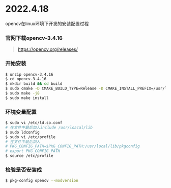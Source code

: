 # 2022.4.18

opencv在linux环境下开发的安装配置过程

### 官网下载opencv-3.4.16

> https://opencv.org/releases/

### 开始安装

```bash
$ unzip opencv-3.4.16
$ cd opencv-3.4.16
$ mkdir build && cd build
$ sudo cmake -D CMAKE_BUILD_TYPE=Release -D CMAKE_INSTALL_PREFIX=/usr/local ..
$ sudo make -j8 
$ sudo make install
```

### 环境变量配置

```bash
$ sudo vi /etc/ld.so.conf
# 在文件中最后加入include /usr/loacal/lib
$ sudo ldconfig
$ sudo vi /etc/profile
# 在文件中最后加入
# PKG_CONFIG_PATH=$PKG_CONFIG_PATH:/usr/local/lib/pkgconfig
# export PKG_CONFIG_PATH
$ source /etc/profile
```

### 检验是否安装成

```bash
$ pkg-config opencv --modversion
```
